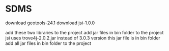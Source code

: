 # SDMS

download geotools-24.1
download jsi-1.0.0

add these two libraries to the project
add jar files in bin folder to the project
jsi uses trove4j-2.0.2.jar instead of 3.0.3 version this jar file is in bin folder
add all jar files in bin folder to the project
